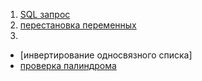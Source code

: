 1. [SQL запрос](https://github.com/arechesk/CLJ/blob/main/1/query.sql)
2. [перестановка переменных](https://github.com/arechesk/CLJ/blob/main/2/Task2.java)
3.
  - [инвертирование односвязного списка]
  - [проверка палиндрома](https://github.com/arechesk/CLJ/blob/main/3/2/Task3_2.java)
